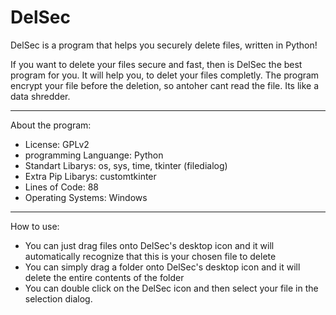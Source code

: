 # DelSec
 DelSec is a program that helps you securely delete files, written in Python!
 
 If you want to delete your files secure and fast, then is DelSec the best program for you. It will help you, to delet your files completly. The program encrypt your file before the deletion, so antoher cant read the file. Its like a data shredder.
 
 ------------------------------------------------------------------------
 About the program:
 
 - License: GPLv2
 - programming Languange: Python
 - Standart Libarys: os, sys, time, tkinter (filedialog)
 - Extra Pip Libarys: customtkinter
 - Lines of Code: 88
 - Operating Systems: Windows
 
 -----------------------------------------------------------------------------
 
 How to use:
 
 - You can just drag files onto DelSec's desktop icon and it will automatically recognize that this is your chosen file to delete
 - You can simply drag a folder onto DelSec's desktop icon and it will delete the entire contents of the folder
 - You can double click on the DelSec icon and then select your file in the selection dialog.
